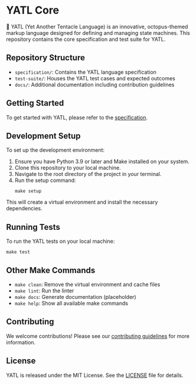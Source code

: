 # YATL Core

🦑 YATL (Yet Another Tentacle Language) is an innovative, octopus-themed markup language designed for defining and managing state machines. This repository contains the core specification and test suite for YATL.

## Repository Structure

- `specification/`: Contains the YATL language specification
- `test-suite/`: Houses the YATL test cases and expected outcomes
- `docs/`: Additional documentation including contribution guidelines

## Getting Started

To get started with YATL, please refer to the [specification](specification/yatl-spec.md).

## Development Setup

To set up the development environment:

1. Ensure you have Python 3.9 or later and Make installed on your system.
2. Clone this repository to your local machine.
3. Navigate to the root directory of the project in your terminal.
4. Run the setup command:
   ```
   make setup
   ```

This will create a virtual environment and install the necessary dependencies.

## Running Tests

To run the YATL tests on your local machine:

```
make test
```

## Other Make Commands

- `make clean`: Remove the virtual environment and cache files
- `make lint`: Run the linter
- `make docs`: Generate documentation (placeholder)
- `make help`: Show all available make commands

## Contributing

We welcome contributions! Please see our [contributing guidelines](docs/contributing.md) for more information.

## License

YATL is released under the MIT License. See the [LICENSE](LICENSE) file for details.
